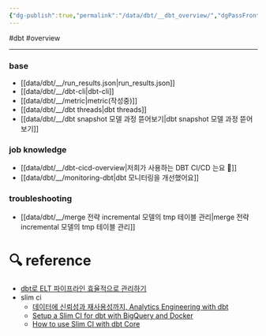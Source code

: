 ```yaml
---
{"dg-publish":true,"permalink":"/data/dbt/__dbt_overview/","dgPassFrontmatter":true,"noteIcon":"","created":"","updated":""}
---
```



#dbt #overview 

---

### base
- [[data/dbt/__/run_results.json\|run_results.json]]
- [[data/dbt/__/dbt-cli\|dbt-cli]]
- [[data/dbt/__/metric\|metric(작성중)]]
- [[data/dbt/__/dbt threads\|dbt threads]]
- [[data/dbt/__/dbt snapshot 모델 과정 뜯어보기\|dbt snapshot 모델 과정 뜯어보기]]

### job knowledge
- [[data/dbt/__/dbt-cicd-overview\|저희가 사용하는 DBT CI/CD 는요 🥲]]
- [[data/dbt/__/monitoring-dbt\|dbt 모니터링을 개선했어요]]

### troubleshooting
- [[data/dbt/__/merge 전략 incremental 모델의 tmp 테이블 관리\|merge 전략 incremental 모델의 tmp 테이블 관리]]

# 🔍 reference
- [dbt로 ELT 파이프라인 효율적으로 관리하기](https://www.humphreyahn.dev/blog/efficient-elt-pipelines-with-dbt)
- slim ci
	- [데이터에 신뢰성과 재사용성까지, Analytics Engineering with dbt](https://tech.socarcorp.kr/data/2022/07/25/analytics-engineering-with-dbt.html)
	- [Setup a Slim CI for dbt with BigQuery and Docker](https://medium.com/teads-engineering/setup-a-slim-ci-for-dbt-with-bigquery-and-docker-ce8e0a1a38f)
	- [How to use Slim CI with dbt Core](https://www.vantage-ai.com/blog/how-to-use-slim-ci-with-dbt-core)
